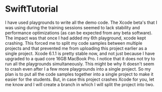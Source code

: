 SwiftTutorial
=============

I have used playgrounds to write all the demo code. The Xcode beta's that I was using during the training sessions seemed to lack stability and performance optimizations (as can be expected from any beta software). The impact was that once I had added my 6th playground, xcode kept crashing. This forced me to split my code samples between multiple projects and that prevented me from uploading this project earlier as a single project. Xcode 6.1.1 is pretty stable now, and not just because I have upgraded to a quad core 16GB MacBook Pro. I notice that it does not try to run all the playgrounds simultaneously. This might be why It doesn't seem to crash even after I a few more playgrounds into a single project. So my plan is to put all the code samples together into a single project to make it easier for the students. But, in case this project crashes Xcode for you, let me know and I will create a branch in which I will split the project into two.  


